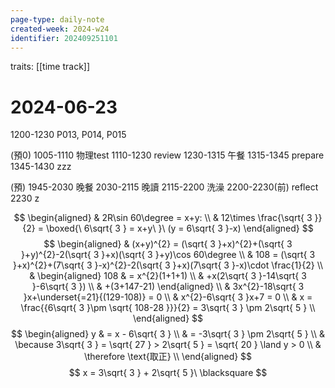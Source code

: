 ```yaml
---
page-type: daily-note
created-week: 2024-w24
identifier: 202409251101
---
```

traits: [[time track]]
# 2024-06-23
1200-1230 P013, P014, P015

(預0)
1005-1110 物理test
1110-1230 review
1230-1315 午餐
1315-1345 prepare
1345-1430 zzz



(預)
1945-2030 晚餐
2030-2115 晚讀
2115-2200 洗澡
2200-2230(前) reflect
2230 z

$$
\begin{aligned}
 & 2R\sin 60\degree = x+y: \\
 & 12\times \frac{\sqrt{ 3 }}{2} = \boxed{\ 6\sqrt{ 3 } = x+y\ }\ (y = 6\sqrt{ 3 }-x)
\end{aligned}
$$
$$
\begin{aligned}
 & (x+y)^{2} = (\sqrt{ 3 }+x)^{2}+(\sqrt{ 3 }+y)^{2}-2(\sqrt{ 3 }+x)(\sqrt{ 3 }+y)\cos 60\degree \\
 & 108 = (\sqrt{ 3 }+x)^{2}+(7\sqrt{ 3 }-x)^{2}-2(\sqrt{ 3 }+x)(7\sqrt{ 3 }-x)\cdot \frac{1}{2} \\
 & \begin{aligned}
 108 & = x^{2}(1+1+1) \\
 & +x(2\sqrt{ 3 }-14\sqrt{ 3 }-6\sqrt{ 3 }) \\
 & +(3+147-21)
\end{aligned} \\
 & 3x^{2}-18\sqrt{ 3 }x+\underset{=21}{(129-108)} = 0 \\
 & x^{2}-6\sqrt{ 3 }x+7 = 0 \\
 & x = \frac{{6\sqrt{ 3 }\pm \sqrt{ 108-28 }}}{2} = 3\sqrt{ 3 } \pm 2\sqrt{ 5 } \\
\end{aligned}
$$
$$
\begin{aligned}
y  & = x - 6\sqrt{ 3 } \\
 & = -3\sqrt{ 3 } \pm 2\sqrt{ 5 } \\
 & \because 3\sqrt{ 3 } = \sqrt{ 27 } > 2\sqrt{ 5 } = \sqrt{ 20 } \land y > 0 \\
 & \therefore \text{取正} \\
\end{aligned}
$$
$$
x = 3\sqrt{ 3 } + 2\sqrt{ 5 }\ \blacksquare
$$